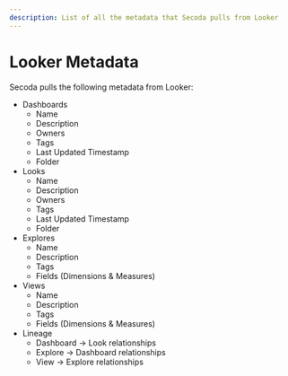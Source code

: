 ```yaml
---
description: List of all the metadata that Secoda pulls from Looker
---
```


# Looker Metadata

Secoda pulls the following metadata from Looker:

* Dashboards
  * Name
  * Description
  * Owners
  * Tags
  * Last Updated Timestamp
  * Folder
* Looks
  * Name
  * Description
  * Owners
  * Tags
  * Last Updated Timestamp
  * Folder
* Explores
  * Name
  * Description
  * Tags
  * Fields (Dimensions & Measures)
* Views
  * Name
  * Description
  * Tags
  * Fields (Dimensions & Measures)
* Lineage
  * Dashboard -> Look relationships
  * Explore -> Dashboard relationships
  * View -> Explore relationships
